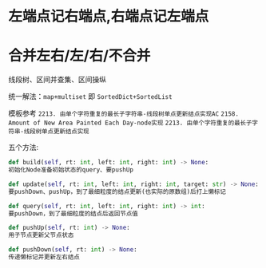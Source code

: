 # 左端点记右端点,右端点记左端点

# 合并左右/左/右/不合并

线段树、区间并查集、区间操纵

统一解法：`map+multiset` 即 `SortedDict+SortedList`

模板参考
`2213. 由单个字符重复的最长子字符串-线段树单点更新结点实现AC`
`2158. Amount of New Area Painted Each Day-node实现`
`2213. 由单个字符重复的最长子字符串-线段树单点更新结点实现`

五个方法:

```py
def build(self, rt: int, left: int, right: int) -> None:
初始化Node准备初始状态的query、要pushUp

def update(self, rt: int, left: int, right: int, target: str) -> None:
要pushDown、pushUp，到了最细粒度的结点更新(也实际的原数组)后打上懒标记

def query(self, rt: int, left: int, right: int) -> int:
要pushDown，到了最细粒度的结点后返回节点值

def pushUp(self, rt: int) -> None:
用子节点更新父节点状态

def pushDown(self, rt: int) -> None:
传递懒标记并更新左右结点
```
